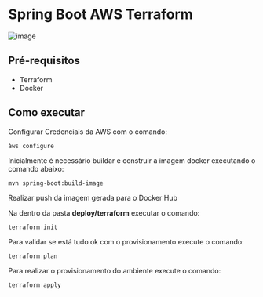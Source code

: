 # Spring Boot AWS Terraform

![image](https://user-images.githubusercontent.com/12195255/221429977-009a9517-1177-4800-87df-e8a96750ef98.png)

## Pré-requisitos
- Terraform
- Docker


## Como executar

Configurar Credenciais da AWS com o comando: 
```
àws configure
```

Inicialmente é necessário buildar e construir a imagem docker executando o comando abaixo:
```
mvn spring-boot:build-image
```

Realizar push da imagem gerada para o Docker Hub

Na dentro da pasta **deploy/terraform** executar o comando:
```
terraform init
```

Para validar se está tudo ok com o provisionamento execute o comando:
```
terraform plan
```

Para realizar o provisionamento do ambiente execute o comando:

```
terraform apply
```




